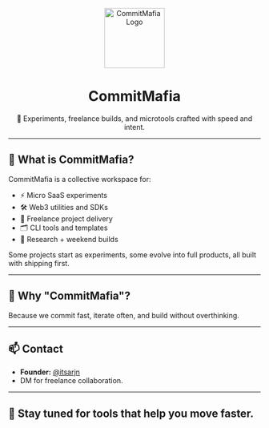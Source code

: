 <p align="center">
  <img src="https://raw.githubusercontent.com/CommitMafia/.github/main/assets/jpg" alt="CommitMafia Logo" width="120" />
</p>

<h1 align="center">CommitMafia</h1>

<p align="center">🚀 Experiments, freelance builds, and microtools crafted with speed and intent.</p>

---

## 🚩 What is CommitMafia?

CommitMafia is a collective workspace for:

- ⚡️ Micro SaaS experiments
- 🛠️ Web3 utilities and SDKs
- 🧩 Freelance project delivery
- 🗂️ CLI tools and templates
- 🧪 Research + weekend builds

Some projects start as experiments, some evolve into full products, all built with shipping first.

---

## 🧭 Why "CommitMafia"?

Because we commit fast, iterate often, and build without overthinking.

---

## 📫 Contact

- **Founder:** [@itsarjn](https://github.com/itsarjn)
- DM for freelance collaboration.

---

## 🚀 Stay tuned for tools that help you move faster.
